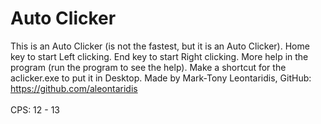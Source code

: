 # Auto Clicker
This is an Auto Clicker (is not the fastest, but it is an Auto Clicker). Home key to start Left clicking. End key to start Right clicking. More help in the program (run the program to see the help).
Make a shortcut for the aclicker.exe to put it in Desktop.
Made by Mark-Tony Leontaridis, GitHub: https://github.com/aleontaridis
<br>
<br>
CPS: 12 - 13
